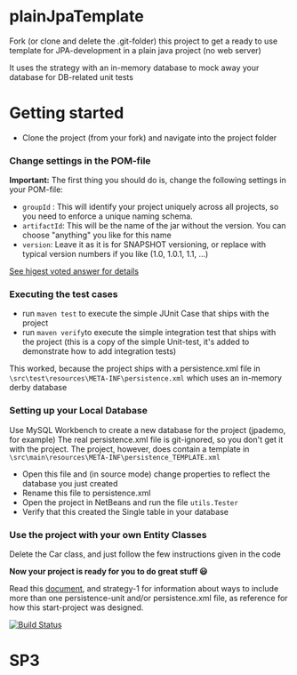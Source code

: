 # plainJpaTemplate
Fork (or clone and delete the .git-folder) this project to get a ready to use template for JPA-development in a plain java project (no web server)

It uses the strategy with an in-memory database to mock away your database for DB-related unit tests

# Getting started
- Clone the project (from your fork) and navigate into the project folder

### Change settings in the POM-file
**Important:**
The first thing you should do is, change the following settings in your POM-file:

- `groupId` : This will identify your project uniquely across all projects, so you need to enforce a unique naming schema. 
- `artifactId`: This will be the name of the jar without the version. You can choose "anything" you like for this name
- `version`: Leave it as it is for SNAPSHOT versioning, or replace with typical version numbers if you like (1.0, 1.0.1, 1.1, ...)

[See higest voted answer for details](https://stackoverflow.com/questions/3724415/maven-artifact-and-groupid-naming)


### Executing the test cases
- run `maven test` to execute the simple JUnit Case that ships with the project
- run `maven verify`to execute the simple integration test that ships with the project 
(this is a copy of the simple Unit-test, it's added to demonstrate how to add integration tests)

This worked, because the project ships with a persistence.xml file in `\src\test\resources\META-INF\persistence.xml` 
which uses an in-memory derby database

### Setting up your Local Database

Use MySQL Workbench to create a new database for the project (jpademo, for example)
The real persistence.xml file is git-ignored, so you don't get it with the project. The project, however, does contain a template in `\src\main\resources\META-INF\persistence_TEMPLATE.xml`

- Open this file and (in source mode) change properties to reflect the database you just created
- Rename this file to persistence.xml
- Open the project in NetBeans and run the file `utils.Tester` 
- Verify that this created the Single table in your database


### Use the project with your own Entity Classes
Delete the Car class, and just follow the few instructions given in the code

**Now your project is ready for you to do great stuff :smiley:**

Read this [document](https://docs.google.com/document/d/1qHd1Nfo5sq_Wp9ink2D8tPow2e9uKxGbvkzu0L9vXKM/edit?usp=sharing), and strategy-1 for information about ways to include more than one persistence-unit and/or persistence.xml file, as reference for how this start-project was designed.

[![Build Status](https://travis-ci.com/ClaudiaJensen/plainJpaTemplate.svg?branch=master)](https://travis-ci.com/ClaudiaJensen/plainJpaTemplate)
# SP3
